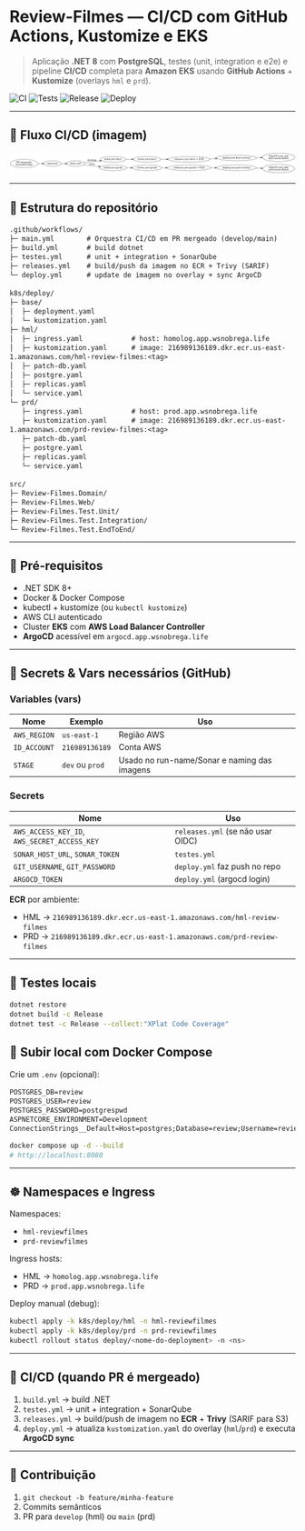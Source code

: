 # Review-Filmes — CI/CD com GitHub Actions, Kustomize e EKS

> Aplicação **.NET 8** com **PostgreSQL**, testes (unit, integration e e2e) e pipeline **CI/CD** completa para **Amazon EKS** usando **GitHub Actions** + **Kustomize** (overlays `hml` e `prd`).

![CI](https://github.com/wallafidevops/desafio-actions-eks-kustomize/actions/workflows/main.yml/badge.svg)
![Tests](https://github.com/wallafidevops/desafio-actions-eks-kustomize/actions/workflows/testes.yml/badge.svg)
![Release](https://github.com/wallafidevops/desafio-actions-eks-kustomize/actions/workflows/releases.yml/badge.svg)
![Deploy](https://github.com/wallafidevops/desafio-actions-eks-kustomize/actions/workflows/deploy.yml/badge.svg)

---

## 🚦 Fluxo CI/CD (imagem)

![Fluxo CI/CD](fluxo_cicd.png)

---

## 🌳 Estrutura do repositório

```text
.github/workflows/
├─ main.yml        # Orquestra CI/CD em PR mergeado (develop/main)
├─ build.yml       # build dotnet
├─ testes.yml      # unit + integration + SonarQube
├─ releases.yml    # build/push da imagem no ECR + Trivy (SARIF)
└─ deploy.yml      # update de imagem no overlay + sync ArgoCD

k8s/deploy/
├─ base/
│  ├─ deployment.yaml
│  └─ kustomization.yaml
├─ hml/
│  ├─ ingress.yaml            # host: homolog.app.wsnobrega.life
│  ├─ kustomization.yaml      # image: 216989136189.dkr.ecr.us-east-1.amazonaws.com/hml-review-filmes:<tag>
│  ├─ patch-db.yaml
│  ├─ postgre.yaml
│  ├─ replicas.yaml
│  └─ service.yaml
└─ prd/
   ├─ ingress.yaml            # host: prod.app.wsnobrega.life
   ├─ kustomization.yaml      # image: 216989136189.dkr.ecr.us-east-1.amazonaws.com/prd-review-filmes:<tag>
   ├─ patch-db.yaml
   ├─ postgre.yaml
   ├─ replicas.yaml
   └─ service.yaml

src/
├─ Review-Filmes.Domain/
├─ Review-Filmes.Web/
├─ Review-Filmes.Test.Unit/
├─ Review-Filmes.Test.Integration/
└─ Review-Filmes.Test.EndToEnd/
```

---

## 🔧 Pré‑requisitos

- .NET SDK 8+
- Docker & Docker Compose
- kubectl + kustomize (ou `kubectl kustomize`)
- AWS CLI autenticado
- Cluster **EKS** com **AWS Load Balancer Controller**
- **ArgoCD** acessível em `argocd.app.wsnobrega.life`

---

## 🔐 Secrets & Vars necessários (GitHub)

### Variables (vars)
| Nome | Exemplo | Uso |
|---|---|---|
| `AWS_REGION` | `us-east-1` | Região AWS |
| `ID_ACCOUNT` | `216989136189` | Conta AWS |
| `STAGE` | `dev` ou `prod` | Usado no run-name/Sonar e naming das imagens |

### Secrets
| Nome | Uso |
|---|---|
| `AWS_ACCESS_KEY_ID`, `AWS_SECRET_ACCESS_KEY` | `releases.yml` (se não usar OIDC) |
| `SONAR_HOST_URL`, `SONAR_TOKEN` | `testes.yml` |
| `GIT_USERNAME`, `GIT_PASSWORD` | `deploy.yml` faz push no repo |
| `ARGOCD_TOKEN` | `deploy.yml` (argocd login) |

**ECR** por ambiente:
- HML → `216989136189.dkr.ecr.us-east-1.amazonaws.com/hml-review-filmes`
- PRD → `216989136189.dkr.ecr.us-east-1.amazonaws.com/prd-review-filmes`

---

## 🧪 Testes locais

```bash
dotnet restore
dotnet build -c Release
dotnet test -c Release --collect:"XPlat Code Coverage"
```

## 🐳 Subir local com Docker Compose

Crie um `.env` (opcional):

```env
POSTGRES_DB=review
POSTGRES_USER=review
POSTGRES_PASSWORD=postgrespwd
ASPNETCORE_ENVIRONMENT=Development
ConnectionStrings__Default=Host=postgres;Database=review;Username=review;Password=postgrespwd
```

```bash
docker compose up -d --build
# http://localhost:8080
```

---

## ☸️ Namespaces e Ingress

Namespaces:
- `hml-reviewfilmes`
- `prd-reviewfilmes`

Ingress hosts:
- HML → `homolog.app.wsnobrega.life`
- PRD → `prod.app.wsnobrega.life`

Deploy manual (debug):
```bash
kubectl apply -k k8s/deploy/hml -n hml-reviewfilmes
kubectl apply -k k8s/deploy/prd -n prd-reviewfilmes
kubectl rollout status deploy/<nome-do-deployment> -n <ns>
```

---

## 🚀 CI/CD (quando PR é mergeado)

1. `build.yml` → build .NET
2. `testes.yml` → unit + integration + SonarQube
3. `releases.yml` → build/push de imagem no **ECR** + **Trivy** (SARIF para S3)
4. `deploy.yml` → atualiza `kustomization.yaml` do overlay (`hml`/`prd`) e executa **ArgoCD sync**

---

## 👥 Contribuição

1. `git checkout -b feature/minha-feature`
2. Commits semânticos
3. PR para `develop` (hml) ou `main` (prd)



